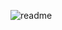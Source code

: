 ![readme](https://github.com/Hoshi-Dev/catffee/assets/127260186/b9f5ff9c-fd85-4865-b712-bc8426288b2b)

